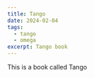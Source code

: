 ```yaml
---
title: Tango
date: 2024-02-04
tags:
  - tango
  - omega
excerpt: Tango book
---
```


This is a book called Tango
